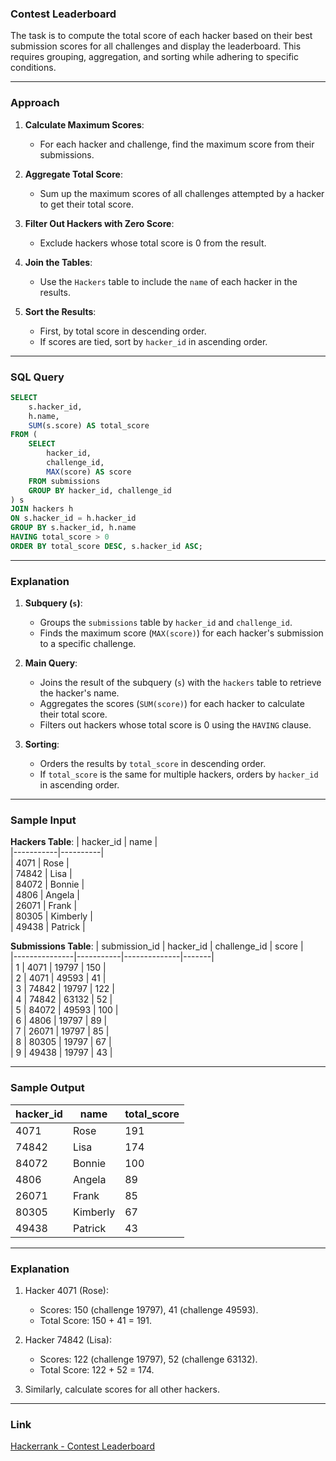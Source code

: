 ### **Contest Leaderboard**

The task is to compute the total score of each hacker based on their best submission scores for all challenges and display the leaderboard. This requires grouping, aggregation, and sorting while adhering to specific conditions.

---

### **Approach**

1. **Calculate Maximum Scores**:
   - For each hacker and challenge, find the maximum score from their submissions.

2. **Aggregate Total Score**:
   - Sum up the maximum scores of all challenges attempted by a hacker to get their total score.

3. **Filter Out Hackers with Zero Score**:
   - Exclude hackers whose total score is 0 from the result.

4. **Join the Tables**:
   - Use the `Hackers` table to include the `name` of each hacker in the results.

5. **Sort the Results**:
   - First, by total score in descending order.
   - If scores are tied, sort by `hacker_id` in ascending order.

---

### **SQL Query**

```sql
SELECT 
    s.hacker_id, 
    h.name, 
    SUM(s.score) AS total_score
FROM (
    SELECT 
        hacker_id, 
        challenge_id, 
        MAX(score) AS score
    FROM submissions
    GROUP BY hacker_id, challenge_id
) s
JOIN hackers h
ON s.hacker_id = h.hacker_id
GROUP BY s.hacker_id, h.name
HAVING total_score > 0
ORDER BY total_score DESC, s.hacker_id ASC;
```

---

### **Explanation**

1. **Subquery (`s`)**:
   - Groups the `submissions` table by `hacker_id` and `challenge_id`.
   - Finds the maximum score (`MAX(score)`) for each hacker's submission to a specific challenge.

2. **Main Query**:
   - Joins the result of the subquery (`s`) with the `hackers` table to retrieve the hacker's name.
   - Aggregates the scores (`SUM(score)`) for each hacker to calculate their total score.
   - Filters out hackers whose total score is 0 using the `HAVING` clause.

3. **Sorting**:
   - Orders the results by `total_score` in descending order.
   - If `total_score` is the same for multiple hackers, orders by `hacker_id` in ascending order.

---

### **Sample Input**

**Hackers Table**:
| hacker_id | name     |  
|-----------|----------|  
| 4071      | Rose     |  
| 74842     | Lisa     |  
| 84072     | Bonnie   |  
| 4806      | Angela   |  
| 26071     | Frank    |  
| 80305     | Kimberly |  
| 49438     | Patrick  |  

**Submissions Table**:
| submission_id | hacker_id | challenge_id | score |  
|---------------|-----------|--------------|-------|  
| 1             | 4071      | 19797        | 150   |  
| 2             | 4071      | 49593        | 41    |  
| 3             | 74842     | 19797        | 122   |  
| 4             | 74842     | 63132        | 52    |  
| 5             | 84072     | 49593        | 100   |  
| 6             | 4806      | 19797        | 89    |  
| 7             | 26071     | 19797        | 85    |  
| 8             | 80305     | 19797        | 67    |  
| 9             | 49438     | 19797        | 43    |  

---

### **Sample Output**

| hacker_id | name      | total_score |  
|-----------|-----------|-------------|  
| 4071      | Rose      | 191         |  
| 74842     | Lisa      | 174         |  
| 84072     | Bonnie    | 100         |  
| 4806      | Angela    | 89          |  
| 26071     | Frank     | 85          |  
| 80305     | Kimberly  | 67          |  
| 49438     | Patrick   | 43          |  

---

### **Explanation**

1. Hacker 4071 (Rose):
   - Scores: 150 (challenge 19797), 41 (challenge 49593).
   - Total Score: 150 + 41 = 191.

2. Hacker 74842 (Lisa):
   - Scores: 122 (challenge 19797), 52 (challenge 63132).
   - Total Score: 122 + 52 = 174.

3. Similarly, calculate scores for all other hackers.

---

### **Link**

[Hackerrank - Contest Leaderboard](https://www.hackerrank.com/challenges/contest-leaderboard/problem?isFullScreen=false)
